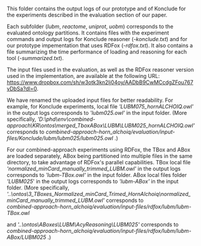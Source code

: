 This folder contains the output logs of our prototype and of Konclude for the experiments described in the evaluation section of our paper.

Each subfolder (*lubm*, *reactome*, *uniprot*, *uobm*) corresponds to the evaluated ontology partitions. It contains files with the experiment commands and output logs for Konclude reasoner (*-konclude.txt*) and for our prototype impementation that uses RDFox (*-rdfox.txt*). It also contains a file summarizing the time performance of loading and reasoning for each tool (*-summarized.txt*).  

The input files used in the evaluation, as well as the RDFox reasoner version used in the implementation, are available at the following URL: https://www.dropbox.com/sh/w3otk3kn2lj04oy/AADbB9CwMCcdgZFou767vDbSa?dl=0.


We have renamed the uploaded input files for better readability. 
For example, for Konclude experiments, local file *'LUBM075_hornALCHOIQ.owl'* in the output logs corresponds to *'lubm025.owl'* in the input folder.
(More specifically, 
*'D:\phd\env\combined-approach\KR\ontos\merged_TboxABox\LUBM\LUBM025_hornALCHOIQ.owl'* 
corresponds to 
*combined-approach-horn_alchoiq/evaluation/input-files/Konclude/lubm/lubm025/lubm025.owl* .)

For our combined-approach experiments using RDFox, the TBox and ABox are loaded separately, ABox being partitioned into multiple files in the same directory, to take advantage of RDFox's parallel capabilities.
TBox local file *'normalized_minCard_manually_trimmed_LUBM.owl'* in the output logs corresponds to *'lubm-TBox.owl'* in the input folder.
ABox local files folder *'LUBM025*' in the output logs corresponds to *'lubm-ABox'* in the input folder.
(More specifically, 
*'..\ontos\3_TBoxes_Normalized_minCard_Trimed_HornAlchoiq\normalized_minCard_manually_trimmed_LUBM.owl'*
corresponds to  
*combined-approach-horn_alchoiq/evaluation/input-files/rdfox/lubm/lubm-TBox.owl*

and
*'..\ontos\ABoxes\LUBM\AcyReasoning\LUBM025'*
corresponds to  
*combined-approach-horn_alchoiq/evaluation/input-files/rdfox/lubm/lubm-ABox/LUBM025* .)

